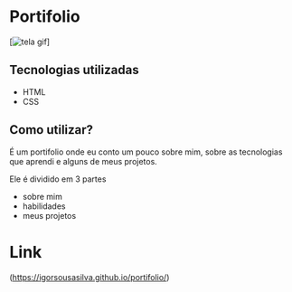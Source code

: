 # Portifolio
[<img src="./src/imagens/portifolio-tela.gif" alt="tela gif">]

## Tecnologias utilizadas 
- HTML
- CSS
## Como utilizar?
É um portifolio onde eu conto um pouco sobre mim, sobre as tecnologias que aprendi e alguns de meus projetos.

Ele é dividido em 3 partes
- sobre mim
- habilidades
- meus projetos
# Link
(https://igorsousasilva.github.io/portifolio/)



